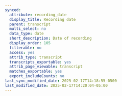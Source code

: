 ```yaml
---
synced:
  attribute: recording_date
  display_title: Recording date
  parent: transcript
  multi_select: no
  data_type: date
  short_description: Date of recording
  display_order: 105
  filterable: no
  access: yes
  attrib_type: transcript
  transcripts_exportable: yes
  attrib_page_viewable: transcript
  matches_exportable: yes
  export_includeCounts: no
last_sync_modified_date: 2025-02-17T14:18:55-0500
last_modified_date: 2025-02-17T14:20:04-05:00
---
```

